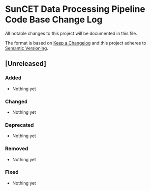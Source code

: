 # SunCET Data Processing Pipeline Code Base Change Log

All notable changes to this project will be documented in this file.

The format is based on [Keep a Changelog](http://keepachangelog.com/) and this project adheres to [Semantic Versioning](http://semver.org/).

## [Unreleased]

### Added
* Nothing yet

### Changed
* Nothing yet

### Deprecated
* Nothing yet

### Removed
* Nothing yet

### Fixed
* Nothing yet
